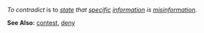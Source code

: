 *To contradict* is to *[state](https://github.com/gcassel/Modular-Organization-Terminology/blob/master/terms/state.md) that [specific](https://github.com/gcassel/Modular-Organization-Terminology/blob/master/terms/specific.md) [information](https://github.com/gcassel/Modular-Organization-Terminology/blob/master/terms/information.md) is [misinformation](https://github.com/gcassel/Modular-Organization-Terminology/blob/master/terms/misinformation.md)*.
		
**See Also:**  [contest](https://github.com/gcassel/Modular-Organization-Terminology/blob/master/terms/contest.md), [deny](https://github.com/gcassel/Modular-Organization-Terminology/blob/master/terms/deny.md)
